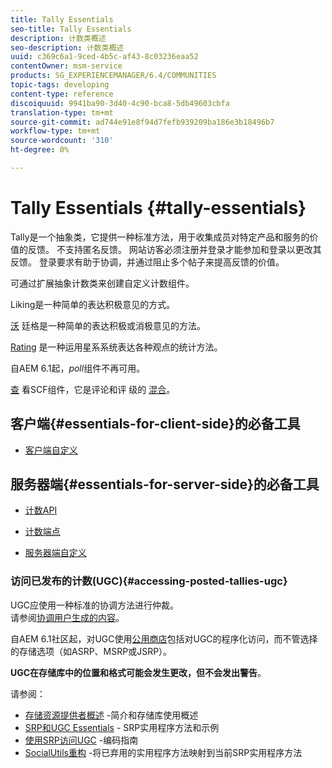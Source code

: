 ```yaml
---
title: Tally Essentials
seo-title: Tally Essentials
description: 计数类概述
seo-description: 计数类概述
uuid: c369c6a1-9ced-4b5c-af43-8c03236eaa52
contentOwner: msm-service
products: SG_EXPERIENCEMANAGER/6.4/COMMUNITIES
topic-tags: developing
content-type: reference
discoiquuid: 9941ba90-3d40-4c90-bca8-5db49603cbfa
translation-type: tm+mt
source-git-commit: ad744e91e8f94d7fefb939209ba186e3b18496b7
workflow-type: tm+mt
source-wordcount: '310'
ht-degree: 0%

---
```



# Tally Essentials {#tally-essentials}

Tally是一个抽象类，它提供一种标准方法，用于收集成员对特定产品和服务的价值的反馈。 不支持匿名反馈。 网站访客必须注册并登录才能参加和登录以更改其反馈。 登录要求有助于协调，并通过阻止多个帖子来提高反馈的价值。

可通过扩展抽象计数类来创建自定义计数组件。

[](essentials-liking.md) Liking是一种简单的表达积极意见的方式。

[沃](essentials-voting.md) 廷格是一种简单的表达积极或消极意见的方法。

[Rating](rating-basics.md) 是一种运用星系系统表达各种观点的统计方法。

自AEM 6.1起，*poll*&#x200B;组件不再可用。

[查](reviews-basics.md) 看SCF组件，它是评论和评 [](essentials-comments.md) 级的 [混合](rating-basics.md)。

## 客户端{#essentials-for-client-side}的必备工具

* [客户端自定义](client-customize.md)

## 服务器端{#essentials-for-server-side}的必备工具

* [计数API](https://helpx.adobe.com/experience-manager/6-4/sites/developing/using/reference-materials/javadoc/com/adobe/cq/social/tally/client/api/package-summary.html)

* [计数端点](https://helpx.adobe.com/experience-manager/6-4/sites/developing/using/reference-materials/javadoc/com/adobe/cq/social/tally/client/endpoints/package-summary.html)

* [服务器端自定义](server-customize.md)

### 访问已发布的计数(UGC){#accessing-posted-tallies-ugc}

UGC应使用一种标准的协调方法进行仲裁。\
请参阅[协调用户生成的内容](moderate-ugc.md)。

自AEM 6.1社区起，对UGC使用[公用商店](working-with-srp.md)包括对UGC的程序化访问，而不管选择的存储选项（如ASRP、MSRP或JSRP）。

**UGC在存储库中的位置和格式可能会发生更改，但不会发出警告**。

请参阅：

* [存储资源提供者概述](srp.md) -简介和存储库使用概述
* [SRP和UGC Essentials](srp-and-ugc.md)  - SRP实用程序方法和示例
* [使用SRP访问UGC](accessing-ugc-with-srp.md) -编码指南
* [SocialUtils重构](socialutils.md) -将已弃用的实用程序方法映射到当前SRP实用程序方法

